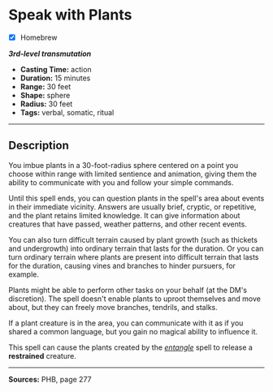 # Speak with Plants
- [x] Homebrew

***3rd-level transmutation***
- **Casting Time:** action
- **Duration:** 15 minutes
- **Range:** 30 feet
- **Shape:** sphere
- **Radius:** 30 feet
- **Tags:** verbal, somatic, ritual

---

## Description
You imbue plants in a 30-foot-radius sphere centered on a point you choose within range with limited sentience and animation, giving them the ability to communicate with you and follow your simple commands. 

Until this spell ends, you can question plants in the spell's area about events in their immediate vicinity.
Answers are usually brief, cryptic, or repetitive, and the plant retains limited knowledge.
It can give information about creatures that have passed, weather patterns, and other recent events.

You can also turn difficult terrain caused by plant growth (such as thickets and undergrowth) into ordinary terrain that lasts for the duration.
Or you can turn ordinary terrain where plants are present into difficult terrain that lasts for the duration, causing vines and branches to hinder pursuers, for example.

Plants might be able to perform other tasks on your behalf (at the DM's discretion).
The spell doesn't enable plants to uproot themselves and move about, but they can freely move branches, tendrils, and stalks.

If a plant creature is in the area, you can communicate with it as if you shared a common language, but you gain no magical ability to influence it.

This spell can cause the plants created by the [*entangle*](../level-1/entangle.md) spell to release a **restrained** creature.

---

**Sources:** PHB, page 277
